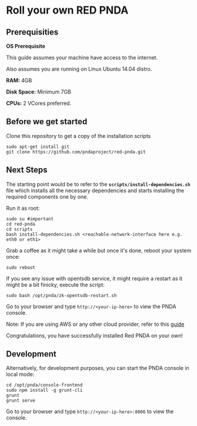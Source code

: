 # Roll your own RED PNDA

## Prerequisities

**OS Prerequisite**

This guide assumes your machine have access to the internet.

Also assumes you are running on Linux Ubuntu 14.04 distro.

**RAM:** 4GB

**Disk Space:** Minimum 7GB

**CPUs:** 2 VCores preferred.

## Before we get started

Clone this repository to get a copy of the installation scripts

	sudo apt-get install git
	git clone https://github.com/pndaproject/red-pnda.git

## Next Steps

The starting point would be to refer to the **`scripts/install-dependencies.sh`** file which installs all the necessary dependencies and starts installing the required components one by one.

Run it as root:

    sudo su #important
	cd red-pnda
	cd scripts
    bash install-dependencies.sh <reachable-network-interface here e.g. eth0 or eth1>

Grab a coffee as it might take a while but once it's done, reboot your system once:

    sudo reboot

If you see any issue with opentsdb service, it might require a restart as it might be a bit finicky, execute the script:

    sudo bash /opt/pnda/zk-opentsdb-restart.sh
    

Go to your browser and type `http://<your-ip-here>` to view the PNDA console.

Note: If you are using AWS or any other cloud provider, refer to this [guide](Connecting_on_cloud.md)

Congratulations, you have successfully installed Red PNDA on your own!


## Development

Alternatively, for development purposes, you can start the PNDA console in local mode:

    cd /opt/pnda/console-frontend
    sudo npm install -g grunt-cli
    grunt
    grunt serve

Go to your browser and type `http://<your-ip-here>:8006` to view the console.
